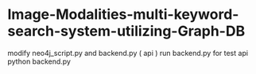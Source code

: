 # Image-Modalities-multi-keyword-search-system-utilizing-Graph-DB
modify neo4j_script.py 
and backend.py ( api )
run backend.py for test api
python backend.py
